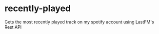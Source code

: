 # recently-played
Gets the most recently played track on my spotify account using LastFM's Rest API


